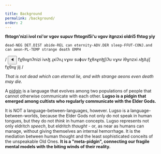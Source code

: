 ```yaml
---

title: Background
permalink: /background/
order: 2
---
```


**fhtogn'nizi ivol rxi'or vgov supuv fhtognl5i'u vgov itgnzxi oldri5 fhtog yiy**

`dead-NEG DET.DIST abide-REL can eternity-ADV.DER sleep-FFUT-CONJ.and can aeon-PL-TEMP strange death EMPH`

/<span class='spoken'> <button class='speak' type='button' data-ipa='fχθʌɣnʔnizi ivʌɮ ɻxiʔʌɻ vɣʌv suɸuv fχθʌɣnɮʃiʔu vɣʌv iθɣnzxi ʌɮðɻiʃ fχθʌɣ jij'>🔈</button> <span class='ipa'>fχθʌɣnʔnizi ivʌɮ ɻxiʔʌɻ vɣʌv suɸuv fχθʌɣnɮʃiʔu vɣʌv iθɣnzxi ʌɮðɻiʃ fχθʌɣ jij</span> </span>/

_That is not dead which can eternal lie, and with strange aeons even death may die._

A [pidgin](https://en.wikipedia.org/wiki/Pidgin) is a language that evolves among two populations of people that cannot otherwise communicate with each other. **Lugso is a pidgin that emerged among cultists who regularly communicate with the Elder Gods.**

It is NOT a language-between-languages, however. Lugso is a language-between-worlds, because the Elder Gods not only do not speak in human tongues, but they do not _think_ in human concepts. Lugso represents not only eldritch _speech_, but eldritch _thought_ - or, as near as humans can manage, without giving themselves an internal hemorrhage. It is the mediation between human thought and the least sophisticated conceits of the unspeakable Old Ones. **It is a "meta-pidgin", connecting our fragile mental models with the biting winds of their reality.**
